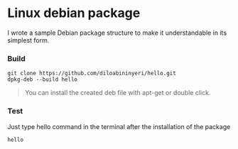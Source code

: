 # Linux debian package



I wrote a sample Debian package structure to make it understandable in its simplest form.

### Build 
```console
git clone https://github.com/diloabininyeri/hello.git
dpkg-deb --build hello
```
>You can install the created deb file with apt-get or double click.


### Test
Just type hello command in the terminal after the installation of the package
```console
hello
```
